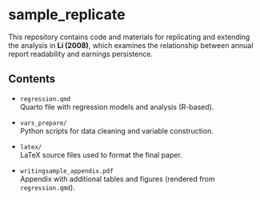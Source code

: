 # sample_replicate
This repository contains code and materials for replicating and extending the analysis in **Li (2008)**, which examines the relationship between annual report readability and earnings persistence.

## Contents

- `regression.qmd`  
  Quarto file with regression models and analysis (R-based).
  
- `vars_prepare/`  
  Python scripts for data cleaning and variable construction.

- `latex/`  
  LaTeX source files used to format the final paper.

- `writingsample_appendix.pdf`  
  Appendix with additional tables and figures (rendered from `regression.qmd`).

